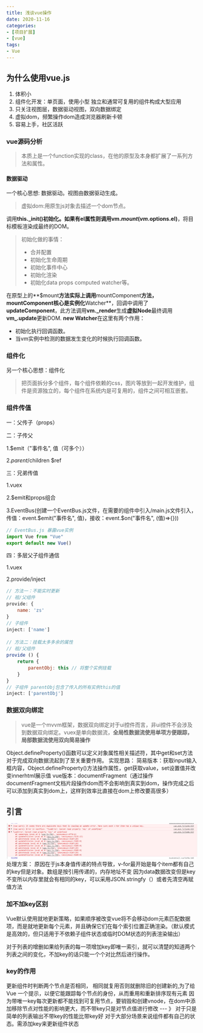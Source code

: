 ```yaml
---
title: 浅谈vue操作
date: 2020-11-16
categories: 
- [项目扩展]
- [vue]
tags:
- Vue
---
```

## 为什么使用vue.js

1. 体积小
2. 组件化开发：单页面，使用小型 独立和通常可复用的组件构成大型应用
3. 只关注视图层，数据驱动视图，双向数据绑定
4. 虚拟dom，频繁操作dom造成浏览器刷新卡顿
5. 容易上手，社区活跃

### vue源码分析

> 本质上是一个function实现的class，在他的原型及本身都扩展了一系列方法和属性。

#### 数据驱动

一个核心思想: 数据驱动。视图由数据驱动生成。

> 虚拟dom:用原生js对象去描述一个dom节点。

调用**this._init()**初始化。如果有el属性则调用**vm.$mount(vm.$options.el)**，将目标模板渲染成最终的DOM。
> 初始化做的事情：
> * 合并配置
> * 初始化生命周期
> * 初始化事件中心
> * 初始化渲染
> * 初始化data props computed watcher等。

在原型上的**$mount**方法实际上调用**mountComponent**方法，**mountComponent**核心是实例化**Watcher**，回调中调用了**updateComponent**，此方法调用**vm._render**生成**虚拟Node**最终调用**vm_.update**更新DOM.
**new Watcher**在这里有两个作用：
* 初始化执行回调函数。
* 当vm实例中检测的数据发生变化的时候执行回调函数。

### 组件化

另一个核心思想：组件化

> 把页面拆分多个组件，每个组件依赖的css，图片等放到一起开发维护，组件是资源独立的，每个组件在系统内是可复用的，组件之间可相互嵌套。

### 组件传值

一：父传子（props）

二：子传父

1.$emit（"事件名", 值（可多个））

2.$parent/$children $ref

三：兄弟传值

1.vuex

2.$emit和props组合

3.EventBus(创建一个EventBus.js文件，在需要的组件中引入/main.js文件引入，传值：event.$emit("事件名", 值)，接收：event.$on("事件名", (值)=>{}))

```js
// EventBus.js 暴露vue实例
import Vue from "Vue"
export default new Vue()
```

四：多层父子组件通信

1.vuex

2.provide/inject

```js
// 方法一：不能实时更新
// 祖/父组件
provide: {
    name: 'zs'
}
// 子组件
inject: ['name']

// 方法二：挂载太多多余的属性
// 祖/父组件
provide () {
    return {
        parentObj: this // 将整个实例挂载
    }
}
// 子组件 parentObj包含了传入的所有实例this的值
inject: ['parentObj']

```
### 数据双向绑定
>vue是一个mvvm框架，数据双向绑定对于ui控件而言，非ui控件不会涉及到数据双向绑定。vuex是单向数据流，**全局性数据流使用单项方便跟踪，局部数据流使用双向简易操作**

Object.defineProperty()函数可以定义对象属性相关描述符，其中get和set方法对于完成双向数据流起到了至关重要作用。
实现思路：
  简易版本：获取input输入框内容，Object.defineProperty()方法操作属性，get获取value，set设置值并改变innerhtml展示值
  vue版本：documentFragment（通过操作documentFragment文档片段操作dom而不会影响到真实到dom，操作完成之后可以添加到真实到dom上，这样到效率比直接在dom上修改要高很多）

## 引言

![Image text](images/error.png)
处理方案：
原因在于js本身值传递的特点导致，v-for最开始是每个item都有自己的key但是对象。数组是按引用传递的，内存地址不变 因为data数据改变但是key不变所以内存里就会有相同的key，可以采用JSON.stringfy（）或者先清空再赋值方法

### 加不加key区别

Vue默认使用就地更新策略，如果顺序被改变vue将不会移动dom元素匹配数据项，而是就地更新每个元素，并且确保它们在每个索引位置正确渲染。（默认模式是高效的，但只适用于不依赖子组件状态或临时DOM状态的列表渲染输出）

对于列表的增删如果给列表的每一项增加key即唯一索引，就可以清楚的知道两个列表之间的变化，不加key的话只能一个个对比然后进行操作。

### key的作用

更新组件时判断两个节点是否相同， 相同就复用否则就删除旧的创建新的,为了给 Vue 一个提示，以便它能跟踪每个节点的身份，从而重用和重新排序现有元素
因为带唯一key每次更新都不能找到可复用节点，要销毁和创建vnode，在dom中添加移除节点对性能的影响更大，而不带key只是对节点值进行修改 --- 》 对于只是简单的列表输出不带key的性能比带key好
对于大部分场景来说组件都有自己的状态。需添加key来更新组件状态
